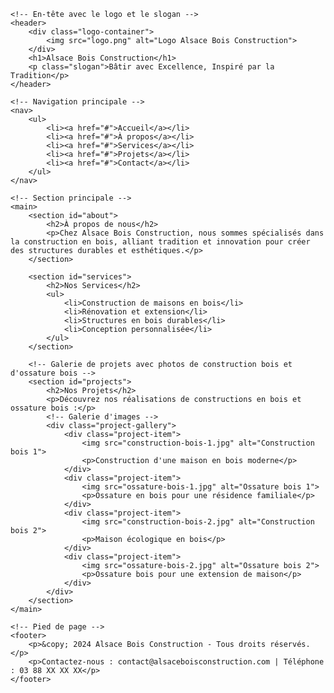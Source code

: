 <!DOCTYPE html>
<html lang="fr">
<head>
    <meta charset="UTF-8">
    <meta name="viewport" content="width=device-width, initial-scale=1.0">
    <title>Alsace Bois Construction</title>
    <link rel="stylesheet" href="styles.css">
</head>
<body>

    <!-- En-tête avec le logo et le slogan -->
    <header>
        <div class="logo-container">
            <img src="logo.png" alt="Logo Alsace Bois Construction">
        </div>
        <h1>Alsace Bois Construction</h1>
        <p class="slogan">Bâtir avec Excellence, Inspiré par la Tradition</p>
    </header>

    <!-- Navigation principale -->
    <nav>
        <ul>
            <li><a href="#">Accueil</a></li>
            <li><a href="#">À propos</a></li>
            <li><a href="#">Services</a></li>
            <li><a href="#">Projets</a></li>
            <li><a href="#">Contact</a></li>
        </ul>
    </nav>

    <!-- Section principale -->
    <main>
        <section id="about">
            <h2>À propos de nous</h2>
            <p>Chez Alsace Bois Construction, nous sommes spécialisés dans la construction en bois, alliant tradition et innovation pour créer des structures durables et esthétiques.</p>
        </section>

        <section id="services">
            <h2>Nos Services</h2>
            <ul>
                <li>Construction de maisons en bois</li>
                <li>Rénovation et extension</li>
                <li>Structures en bois durables</li>
                <li>Conception personnalisée</li>
            </ul>
        </section>

        <!-- Galerie de projets avec photos de construction bois et d'ossature bois -->
        <section id="projects">
            <h2>Nos Projets</h2>
            <p>Découvrez nos réalisations de constructions en bois et ossature bois :</p>
            <!-- Galerie d'images -->
            <div class="project-gallery">
                <div class="project-item">
                    <img src="construction-bois-1.jpg" alt="Construction bois 1">
                    <p>Construction d'une maison en bois moderne</p>
                </div>
                <div class="project-item">
                    <img src="ossature-bois-1.jpg" alt="Ossature bois 1">
                    <p>Ossature en bois pour une résidence familiale</p>
                </div>
                <div class="project-item">
                    <img src="construction-bois-2.jpg" alt="Construction bois 2">
                    <p>Maison écologique en bois</p>
                </div>
                <div class="project-item">
                    <img src="ossature-bois-2.jpg" alt="Ossature bois 2">
                    <p>Ossature bois pour une extension de maison</p>
                </div>
            </div>
        </section>
    </main>

    <!-- Pied de page -->
    <footer>
        <p>&copy; 2024 Alsace Bois Construction - Tous droits réservés.</p>
        <p>Contactez-nous : contact@alsaceboisconstruction.com | Téléphone : 03 88 XX XX XX</p>
    </footer>

</body>
</html>
